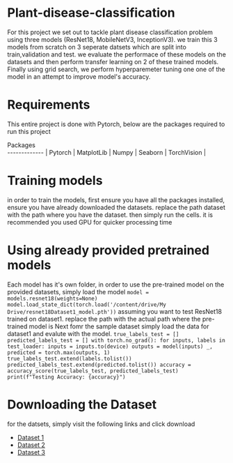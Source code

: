 # Plant-disease-classification
For this project we set out to tackle plant disease classification problem using three models (ResNet18, MobileNetV3, InceptionV3). we train this 3 models from scratch on 3 seperate datsets which are split into train,validation and test. we evaluate the performace of these models on the datasets and then perform transfer learning on 2 of these trained models. Finally using grid search, we perform hyperparemeter tuning one one of the model in an attempt to improve model's accuracy.

# Requirements
This entire project is done with Pytorch, below are the packages required to run this project

Packages  
------------- | 
Pytorch  |
MatplotLib  | 
Numpy  | 
Seaborn  | 
TorchVision  | 

# Training models
in order to train the models, first ensure you have all the packages installed, ensure you have already downloaded the datasets. replace the path dataset with the path where you have the dataset. then simply run the cells. it is recommended you used GPU for quicker processing time

# Using already provided pretrained models
Each model has it's own folder, in order to use the pre-trained model on the provided datasets, simply load the model `model = models.resnet18(weights=None)`
`model.load_state_dict(torch.load('/content/drive/My Drive/resnet18Dataset1_model.pth'))` assuming you want to test ResNet18 trained on dataset1.
replace the path with the actual path where the pre-trained model is
Next fomr the sample dataset simply load the data for dataset1 and evalute with the model.
`true_labels_test = []
predicted_labels_test = []
with torch.no_grad():
    for inputs, labels in test_loader:
        inputs = inputs.to(device)
        outputs = model(inputs)
        _, predicted = torch.max(outputs, 1)
        true_labels_test.extend(labels.tolist())
        predicted_labels_test.extend(predicted.tolist())
accuracy = accuracy_score(true_labels_test, predicted_labels_test)
print(f"Testing Accuracy: {accuracy}")`

# Downloading the Dataset
for the datsets, simply visit the following links and click download
* [Dataset 1](https://www.kaggle.com/datasets/goelvanshaj/plant-disease-classification-dataset)
* [Dataset 2](https://www.kaggle.com/datasets/alyeko/potato-tomato-dataset)
* [Dataset 3](https://www.kaggle.com/datasets/amandam1/healthy-vs-diseased-leaf-image-dataset)
